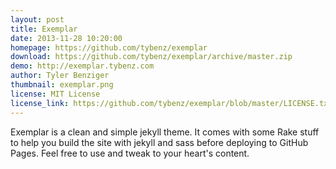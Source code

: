 ```yaml
---
layout: post
title: Exemplar
date: 2013-11-28 10:20:00
homepage: https://github.com/tybenz/exemplar
download: https://github.com/tybenz/exemplar/archive/master.zip
demo: http://exemplar.tybenz.com
author: Tyler Benziger
thumbnail: exemplar.png
license: MIT License
license_link: https://github.com/tybenz/exemplar/blob/master/LICENSE.txt
---
```


Exemplar is a clean and simple jekyll theme. It comes with some Rake
stuff to help you build the site with jekyll and sass before deploying
to GitHub Pages. Feel free to use and tweak to your heart's content.
